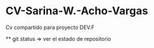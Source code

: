 # CV-Sarina-W.-Acho-Vargas
Cv compartido para proyecto DEV.F

**
git status => ver el estado de repositorio
